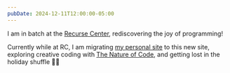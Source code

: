 ```yaml
---
pubDate: 2024-12-11T12:00:00-05:00
---
```

I am in batch at the [Recurse Center](https://www.recurse.com/), rediscovering the joy of programming!

Currently while at RC, I am migrating [my personal site](https://iconix.github.io/) to this new site, exploring creative coding with [The Nature of Code](https://natureofcode.com/), and getting lost in the holiday shuffle 🤶🏾
